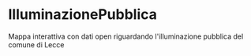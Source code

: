 # IlluminazionePubblica
Mappa interattiva con dati open riguardando l'illuminazione pubblica del comune di Lecce
